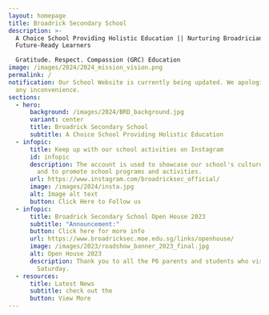 ```yaml
---
layout: homepage
title: Broadrick Secondary School
description: >-
  A Choice School Providing Holistic Education || Nurturing Broadricians To Be
  Future-Ready Learners

  Gratitude. Respect. Compassion (GRC) Education
image: /images/2024/2024_mission_vision.png
permalink: /
notification: Our School Website is currently being updated. We apologize for
  any inconvenience.
sections:
  - hero:
      background: /images/2024/BRD_background.jpg
      variant: center
      title: Broadrick Secondary School
      subtitle: A Choice School Providing Holistic Education
  - infopic:
      title: Keep up with our school activities on Instagram
      id: infopic
      description: The account is used to showcase our school's culture and values,
        and to promote school programs and activities.
      url: https://www.instagram.com/broadricksec_official/
      image: /images/2024/insta.jpg
      alt: Image alt text
      button: Click Here to Follow us
  - infopic:
      title: Broadrick Secondary School Open House 2023
      subtitle: "Announcement:"
      button: Click here for more info
      url: https://www.broadricksec.moe.edu.sg/links/openhouse/
      image: /images/2023/roadshow_banner_2023_final.jpg
      alt: Open House 2023
      description: Thank you to all the P6 parents and students who visited us last
        Saturday.
  - resources:
      title: Latest News
      subtitle: check out the
      button: View More
---
```

